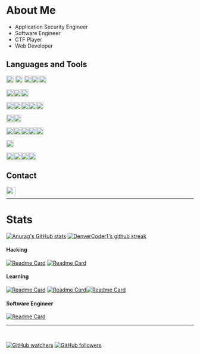 # About Me
- Application Security Engineer  
- Software Engineer
- CTF Player
- Web Developer

## Languages and Tools

<code><img height="20" src="https://img.shields.io/badge/JavaScript-323330?style=for-the-badge&logo=javascript&logoColor=F7DF1E"></code> <code><img height="20" src="https://img.shields.io/badge/Python-FFD43B?style=for-the-badge&logo=python&logoColor=blue"></code> <code><img height="20" src="https://img.shields.io/badge/C-00599C?style=for-the-badge&logo=c&logoColor=white"></code><code><img height="20" src="https://img.shields.io/badge/PHP-777BB4?style=for-the-badge&logo=php&logoColor=white"></code><code><img height="20" src="https://w7.pngwing.com/pngs/811/186/png-transparent-java-programming-programming-language-computer-programming-others-miscellaneous-text-logo-thumbnail.png"></code>

<code><img height="20" src="https://img.shields.io/badge/React-20232A?style=for-the-badge&logo=react&logoColor=61DAFB"></code><code><img height="20" src="https://img.shields.io/badge/Laravel-FF2D20?style=for-the-badge&logo=laravel&logoColor=white"></code><code><img height="20" src="https://img.shields.io/badge/Wordpress-21759B?style=for-the-badge&logo=wordpress&logoColor=white"></code>

<code><img height="20" src="https://img.shields.io/badge/MySQL-005C84?style=for-the-badge&logo=mysql&logoColor=white"></code><code><img height="20" src="https://img.shields.io/badge/Microsoft%20SQL%20Server-CC2927?style=for-the-badge&logo=microsoft%20sql%20server&logoColor=white"></code><code><img height="20" src="https://img.shields.io/badge/Oracle-F80000?style=for-the-badge&logo=Oracle&logoColor=white"></code><code><img height="20" src="https://img.shields.io/badge/PostgreSQL-316192?style=for-the-badge&logo=postgresql&logoColor=white"></code><code><img height="20" src="https://img.shields.io/badge/Sqlite-003B57?style=for-the-badge&logo=sqlite&logoColor=white"></code>

<code><img height="20" src="https://img.shields.io/badge/MongoDB-4EA94B?style=for-the-badge&logo=mongodb&logoColor=white"></code><code><img height="20" src="https://img.shields.io/badge/redis-%23DD0031.svg?&style=for-the-badge&logo=redis&logoColor=white"></code>

<code><img height="20" src="https://img.shields.io/badge/GIT-E44C30?style=for-the-badge&logo=git&logoColor=white"></code><code><img height="20" src="https://img.shields.io/badge/Docker-2CA5E0?style=for-the-badge&logo=docker&logoColor=white"></code><code><img height="20" src="https://img.shields.io/badge/GitHub_Actions-2088FF?style=for-the-badge&logo=github-actions&logoColor=white"></code><code><img height="20" src="https://img.shields.io/badge/Heroku-430098?style=for-the-badge&logo=heroku&logoColor=white"></code><code><img height="20" src="https://img.shields.io/badge/Kubernetes-3069DE?style=for-the-badge&logo=kubernetes&logoColor=white"></code> 

<code><img height="20" src="https://img.shields.io/badge/VSCode-0078D4?style=for-the-badge&logo=visual%20studio%20code&logoColor=white"></code>

<code><img height="20" src="https://img.shields.io/badge/Fedora-51A2DA?style=for-the-badge&logo=fedora&logoColor=white"></code><code><img height="20" src="https://img.shields.io/badge/Linux-FCC624?style=for-the-badge&logo=linux&logoColor=black"></code><code><img height="20" src="https://img.shields.io/badge/Kali_Linux-557C94?style=for-the-badge&logo=kali-linux&logoColor=white"></code><code><img height="20" src="https://img.shields.io/badge/Ubuntu-E95420?style=for-the-badge&logo=ubuntu&logoColor=white"></code>

## Contact

[linkedin]: https://www.linkedin.com/in/ivanmedina-isc/
[<img align="left" alt="mylinkedin | LinkedIn" width="25" src="https://www.svgrepo.com/show/299484/linkedin.svg" />][linkedin]
</br>
___

# Stats

[![Anurag's GitHub stats](https://github-readme-stats.vercel.app/api?username=ivanmedina&theme=gotham)](https://github.com/anuraghazra/github-readme-stats)
[![DenverCoder1's github streak](https://github-readme-streak-stats.herokuapp.com/?user=ivanmedina&theme=gotham)](https://github.com/DenverCoder1/github-readme-streak-stats)

#### Hacking
[![Readme Card](https://github-readme-stats.vercel.app/api/pin/?username=ivanmedina&repo=CTFs&theme=gotham)](https://github.com/ivanmedina/CTFs)
[![Readme Card](https://github-readme-stats.vercel.app/api/pin/?username=ivanmedina&repo=pwning&theme=gotham)](https://github.com/ivanmedina/Pwning)

#### Learning
[![Readme Card](https://github-readme-stats.vercel.app/api/pin/?username=ivanmedina&repo=react_udemy&theme=gotham)](https://github.com/ivanmedina/react_udemy)
[![Readme Card](https://github-readme-stats.vercel.app/api/pin/?username=ivanmedina&repo=curso-docker-udemy&theme=gotham)](https://github.com/ivanmedina/curso-docker-udemy)[![Readme Card](https://github-readme-stats.vercel.app/api/pin/?username=ivanmedina&repo=lenguajeC&theme=gotham)](https://github.com/ivanmedina/lenguajeC)


#### Software Engineer
[![Readme Card](https://github-readme-stats.vercel.app/api/pin/?username=ivanmedina&repo=marvelHeroes&theme=gotham)](https://github.com/ivanmedina/marvelHeroes)

___

</br>

[![GitHub watchers](https://img.shields.io/github/watchers/ivanmedina/ivanmedina?style=social&label=Watch&maxAge=2592000)](https://GitHub.com/ivanmedina/ivanmedina) [![GitHub followers](https://img.shields.io/github/followers/ivanmedina.svg?style=social&label=Follow&maxAge=2592000)](https://github.com/ivanmedina?tab=followers)

